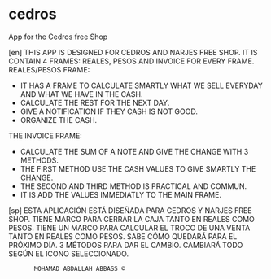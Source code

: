 # cedros
App for the Cedros free Shop

[en]
THIS APP IS DESIGNED FOR CEDROS AND NARJES FREE SHOP.
IT IS CONTAIN 4 FRAMES: REALES, PESOS AND INVOICE FOR EVERY FRAME.
REALES/PESOS FRAME:
  - IT HAS A FRAME TO CALCULATE SMARTLY WHAT WE SELL EVERYDAY AND WHAT WE HAVE IN THE CASH.
  - CALCULATE THE REST FOR THE NEXT DAY.
  - GIVE A NOTIFICATION IF THEY CASH IS NOT GOOD.
  - ORGANIZE THE CASH.

THE INVOICE FRAME:
  - CALCULATE THE SUM OF A NOTE AND GIVE THE CHANGE WITH 3 METHODS.
  - THE FIRST METHOD USE THE CASH VALUES TO GIVE SMARTLY THE CHANGE.
  - THE SECOND AND THIRD METHOD IS PRACTICAL AND COMMUN.
  - IT IS ADD THE VALUES IMMEDIATLY TO THE MAIN FRAME.

[sp]
ESTA APLICACIÓN ESTÁ DISEÑADA PARA CEDROS Y NARJES FREE SHOP.
  TIENE MARCO PARA CERRAR LA CAJA TANTO EN REALES COMO PESOS.
  TIENE UN MARCO PARA CALCULAR EL TROCO DE UNA VENTA TANTO EN REALES COMO PESOS.
  SABE CÓMO QUEDARÁ PARA EL PRÓXIMO DÍA.
  3 MÉTODOS PARA DAR EL CAMBIO.
  CAMBIARÁ TODO SEGÚN EL ICONO SELECCIONADO.
           
           
           MOHAMAD ABDALLAH ABBASS ©
